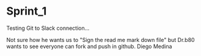 # Sprint_1
Testing Git to Slack connection...

Not sure how he wants us to "Sign the read me mark down file" but Dr.b80 wants to see everyone can fork and push in github.
Diego Medina
